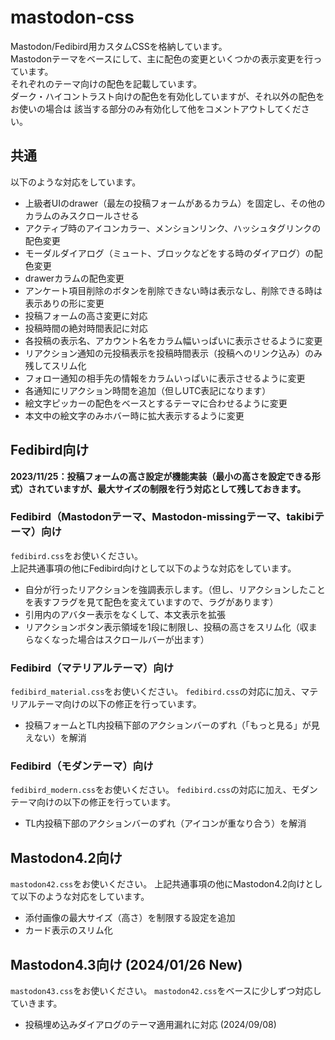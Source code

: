 # mastodon-css
Mastodon/Fedibird用カスタムCSSを格納しています。  
Mastodonテーマをベースにして、主に配色の変更といくつかの表示変更を行っています。  
それぞれのテーマ向けの配色を記載しています。  
ダーク・ハイコントラスト向けの配色を有効化していますが、それ以外の配色をお使いの場合は
該当する部分のみ有効化して他をコメントアウトしてください。

## 共通
以下のような対応をしています。

- 上級者UIのdrawer（最左の投稿フォームがあるカラム）を固定し、その他のカラムのみスクロールさせる
- アクティブ時のアイコンカラー、メンションリンク、ハッシュタグリンクの配色変更
- モーダルダイアログ（ミュート、ブロックなどをする時のダイアログ）の配色変更
- drawerカラムの配色変更
- アンケート項目削除のボタンを削除できない時は表示なし、削除できる時は表示ありの形に変更
- 投稿フォームの高さ変更に対応  
- 投稿時間の絶対時間表記に対応
- 各投稿の表示名、アカウント名をカラム幅いっぱいに表示させるように変更
- リアクション通知の元投稿表示を投稿時間表示（投稿へのリンク込み）のみ残してスリム化
- フォロー通知の相手先の情報をカラムいっぱいに表示させるように変更
- 各通知にリアクション時間を追加（但しUTC表記になります）
- 絵文字ピッカーの配色をベースとするテーマに合わせるように変更
- 本文中の絵文字のみホバー時に拡大表示するように変更

## Fedibird向け

**2023/11/25：投稿フォームの高さ設定が機能実装（最小の高さを設定できる形式）されていますが、最大サイズの制限を行う対応として残しておきます。**

### Fedibird（Mastodonテーマ、Mastodon-missingテーマ、takibiテーマ）向け
`fedibird.css`をお使いください。  
上記共通事項の他にFedibird向けとして以下のような対応をしています。

- 自分が行ったリアクションを強調表示します。（但し、リアクションしたことを表すフラグを見て配色を変えていますので、ラグがあります）
- 引用内のアバター表示をなくして、本文表示を拡張
- リアクションボタン表示領域を1段に制限し、投稿の高さをスリム化（収まらなくなった場合はスクロールバーが出ます）

### Fedibird（マテリアルテーマ）向け
`fedibird_material.css`をお使いください。
`fedibird.css`の対応に加え、マテリアルテーマ向けの以下の修正を行っています。

- 投稿フォームとTL内投稿下部のアクションバーのずれ（「もっと見る」が見えない）を解消

### Fedibird（モダンテーマ）向け
`fedibird_modern.css`をお使いください。
`fedibird.css`の対応に加え、モダンテーマ向けの以下の修正を行っています。

- TL内投稿下部のアクションバーのずれ（アイコンが重なり合う）を解消

## Mastodon4.2向け
`mastodon42.css`をお使いください。
上記共通事項の他にMastodon4.2向けとして以下のような対応をしています。

- 添付画像の最大サイズ（高さ）を制限する設定を追加
- カード表示のスリム化

## Mastodon4.3向け (2024/01/26 New)
`mastodon43.css`をお使いください。
`mastodon42.css`をベースに少しずつ対応していきます。

- 投稿埋め込みダイアログのテーマ適用漏れに対応 (2024/09/08)
